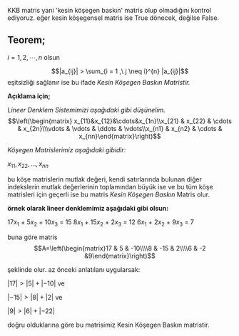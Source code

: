 KKB matris yani 'kesin köşegen baskın' matris olup olmadığını kontrol ediyoruz. eğer kesin köşegensel matris ise True dönecek, değilse False.

## Teorem;
$i = 1, 2, \dotsb, n$
olsun

$$|a_{ij}| >  \sum_{i = 1 ,\ j \neq i}^{n} |a_{ij}|$$
eşitsizliği sağlanır ise bu ifade *Kesin Köşegen Baskın Matristir.*

**Açıklama için;**

*Lineer Denklem Sistemimizi aşağıdaki gibi düşünelim.*
$$\left(\begin{matrix} 
x_{11}&x_{12}&\cdots&x_{1n}\\x_{21} & x_{22} & \cdots & x_{2n}\\\vdots & \vdots & \ddots & \vdots\\x_{n1} & x_{n2} & \cdots & x_{nn}\end{matrix}\right)$$

*Köşegen Matrislerimiz aşağıdaki gibidir:*

$x_{11}, x_{22}, \dots, x_{nn}$

bu köşe matrislerin mutlak değeri, kendi satırlarında bulunan diğer indekslerin mutlak değerlerinin toplamından büyük ise ve bu tüm köşe matrisleri için geçerli ise bu matris *Kesin Köşegen Baskın* Matris olur.


**örnek olarak lineer denklemimiz aşağıdaki gibi olsun:**
    
17$x_{1}$ + 5$x_{2}$ + 10$x_{3}$ = 15
8$x_{1}$ + 15$x_{2}$ + 2$x_{3}$ = 12
6$x_{1}$ + 2$x_{2}$ + 9$x_{3}$ = 7

buna göre matris
$$A=\left(\begin{matrix}17 & 5 & -10\\\\8 & -15 & 2\\\\6 & -2 &9\end{matrix}\right)$$

şeklinde olur. az önceki anlatılanı uygularsak:

$|17| > |5| + |-10|$ ve

$|-15| > |8| + |2|$ ve 

$|9| > |6| + |-22|$ 


doğru olduklarına göre bu matrisimiz Kesin Köşegen Baskın matristir.





